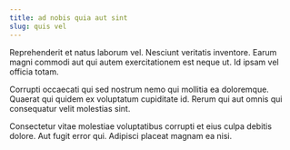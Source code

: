 ```yaml
---
title: ad nobis quia aut sint
slug: quis vel
---
```


Reprehenderit et natus laborum vel. Nesciunt veritatis inventore. Earum magni commodi aut qui autem exercitationem est neque ut. Id ipsam vel officia totam.

Corrupti occaecati qui sed nostrum nemo qui mollitia ea doloremque. Quaerat qui quidem ex voluptatum cupiditate id. Rerum qui aut omnis qui consequatur velit molestias sint.

Consectetur vitae molestiae voluptatibus corrupti et eius culpa debitis dolore. Aut fugit error qui. Adipisci placeat magnam ea nisi.
